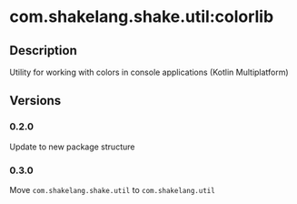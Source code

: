 # com.shakelang.shake.util:colorlib

## Description

Utility for working with colors in console applications (Kotlin Multiplatform)

## Versions

### 0.2.0

Update to new package structure

### 0.3.0

Move `com.shakelang.shake.util` to `com.shakelang.util`